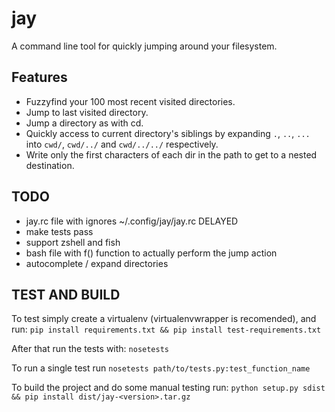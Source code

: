 jay
===

A command line tool for quickly jumping around your filesystem. 

## Features
* Fuzzyfind your 100 most recent visited directories. 
* Jump to last visited directory.
* Jump a directory as with cd.
* Quickly access to current directory's siblings by expanding `.`, `..`, `...` 
  into `cwd/`, `cwd/../` and `cwd/../../` respectively.
* Write only the first characters of each dir in the path to get to a 
  nested destination.


## TODO
* jay.rc file with ignores ~/.config/jay/jay.rc DELAYED
* make tests pass
* support zshell and fish
* bash file with f() function to actually perform the jump action
* autocomplete / expand directories


## TEST AND BUILD
To test simply create a virtualenv (virtualenvwrapper is recomended), and run:
`pip install requirements.txt && pip install test-requirements.txt`


After that run the tests with:
`nosetests`


To run a single test run
`nosetests path/to/tests.py:test_function_name`


To build the project and do some manual testing run:
`python setup.py sdist && pip install dist/jay-<version>.tar.gz`
